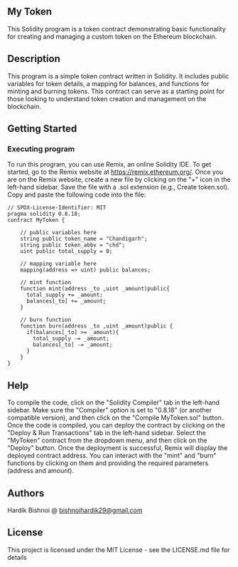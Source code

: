 ## My Token
This Solidity program is a token contract demonstrating basic functionality for creating and managing a custom token on the Ethereum blockchain.

## Description
This program is a simple token contract written in Solidity. It includes public variables for token details, a mapping for balances, and functions for minting and burning tokens. This contract can serve as a starting point for those looking to understand token creation and management on the blockchain.

## Getting Started
### Executing program
To run this program, you can use Remix, an online Solidity IDE. To get started, go to the Remix website at https://remix.ethereum.org/.
Once you are on the Remix website, create a new file by clicking on the "+" icon in the left-hand sidebar. Save the file with a .sol extension (e.g., Create token.sol). Copy and paste the following code into the file:
```
// SPDX-License-Identifier: MIT
pragma solidity 0.8.18;
contract MyToken {

    // public variables here
    string public token_name = "Chandigarh";
    string public token_abbv = "chd";
    uint public total_supply = 0;

    // mapping variable here
    mapping(address => uint) public balances;

    // mint function
    function mint(address _to ,uint _amount)public{
      total_supply += _amount;
      balances[_to] += _amount;
    }

    // burn function
    function burn(address _to ,uint _amount)public {
      if(balances[_to] >= _amount){
        total_supply -= _amount;
        balances[_to] -= _amount;
      }
    }
}
```
## Help
To compile the code, click on the "Solidity Compiler" tab in the left-hand sidebar. Make sure the "Compiler" option is set to "0.8.18" (or another compatible version), and then click on the "Compile MyToken.sol" button.
Once the code is compiled, you can deploy the contract by clicking on the "Deploy & Run Transactions" tab in the left-hand sidebar. Select the "MyToken" contract from the dropdown menu, and then click on the "Deploy" button.
Once the deployment is successful, Remix will display the deployed contract address. You can interact with the "mint" and "burn" functions by clicking on them and providing the required parameters (address and amount).
## Authors
Hardik Bishnoi
@ bishnoihardik29@gmail.com
## License
This project is licensed under the MIT License - see the LICENSE.md file for details
